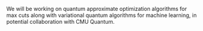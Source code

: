We will be working on quantum approximate optimization algorithms for max cuts along with variational quantum algorithms for machine learning, in potential collaboration with CMU Quantum.
